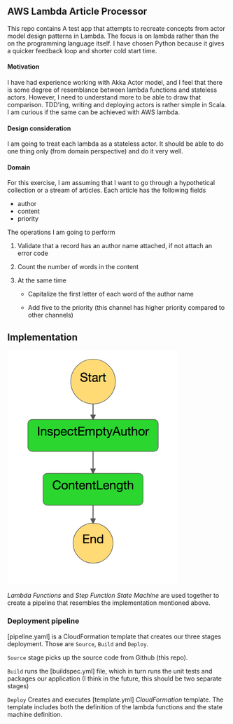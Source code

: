 
## AWS Lambda Article Processor
This repo contains A test app that attempts to recreate concepts from actor model design patterns in Lambda. The focus is on lambda rather than the on the programming language itself. I have chosen Python because it gives a quicker feedback loop and shorter cold start time.

#### Motivation
I have had experience working with Akka Actor model, and I feel that there is some degree of resemblance between lambda functions and stateless actors. However, I need to understand more to be able to draw that comparison. TDD'ing, writing and deploying actors is rather simple in Scala. I am curious if the same can be achieved with AWS lambda.

#### Design consideration
I am going to treat each lambda as a stateless actor. It should be able to do one thing only (from domain perspective) and do it very well.

#### Domain
For this exercise, I am assuming that I want to go through a hypothetical collection or a stream of articles. Each article has the following fields

- author
- content
- priority

The operations I am going to perform

1. Validate that a record has an author name attached, if not attach an error code
2. Count the number of words in the content
3. At the same time

    - Capitalize the first letter of each word of the author name

    - Add five to the priority (this channel has higher priority compared to other channels)

## Implementation

![Current FSM implementation](state-machine.png)

_Lambda Functions_ and _Step Function State Machine_ are used together to create a pipeline that resembles the implementation mentioned above.

### Deployment pipeline

[pipeline.yaml] is a CloudFormation template that creates our three stages deployment. Those are `Source`, `Build` and `Deploy`.

`Source` stage picks up the source code from Github (this repo).

`Build` runs the [buildspec.yml] file, which in turn runs the unit tests and packages our application (I think in the future, this should be two separate stages)

`Deploy` Creates and executes [template.yml] _CloudFormation_ template. The template includes both the definition of the lambda functions and the state machine definition.